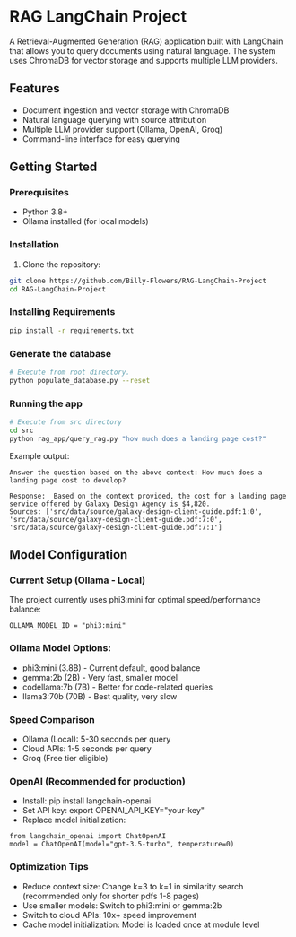 # RAG LangChain Project

A Retrieval-Augmented Generation (RAG) application built with LangChain that allows you to query documents using natural language. The system uses ChromaDB for vector storage and supports multiple LLM providers.

## Features

- Document ingestion and vector storage with ChromaDB
- Natural language querying with source attribution
- Multiple LLM provider support (Ollama, OpenAI, Groq)
- Command-line interface for easy querying

## Getting Started

### Prerequisites

- Python 3.8+
- Ollama installed (for local models)

### Installation

1. Clone the repository:
```bash
git clone https://github.com/Billy-Flowers/RAG-LangChain-Project
cd RAG-LangChain-Project
```

### Installing Requirements

```sh
pip install -r requirements.txt
```

### Generate the database

```sh
# Execute from root directory.
python populate_database.py --reset
```

### Running the app

```sh
# Execute from src directory
cd src
python rag_app/query_rag.py "how much does a landing page cost?"
```

Example output:

```text
Answer the question based on the above context: How much does a landing page cost to develop?

Response:  Based on the context provided, the cost for a landing page service offered by Galaxy Design Agency is $4,820.
Sources: ['src/data/source/galaxy-design-client-guide.pdf:1:0', 'src/data/source/galaxy-design-client-guide.pdf:7:0', 'src/data/source/galaxy-design-client-guide.pdf:7:1']
```

## Model Configuration
### Current Setup (Ollama - Local)
The project currently uses phi3:mini for optimal speed/performance balance:
```
OLLAMA_MODEL_ID = "phi3:mini"
```

### Ollama Model Options:

- phi3:mini (3.8B) - Current default, good balance
- gemma:2b (2B) - Very fast, smaller model
- codellama:7b (7B) - Better for code-related queries
- llama3:70b (70B) - Best quality, very slow

### Speed Comparison
- Ollama (Local): 5-30 seconds per query
- Cloud APIs: 1-5 seconds per query
- Groq (Free tier eligible)

### OpenAI (Recommended for production)
- Install: pip install langchain-openai
- Set API key: export OPENAI_API_KEY="your-key"
- Replace model initialization:
```
from langchain_openai import ChatOpenAI
model = ChatOpenAI(model="gpt-3.5-turbo", temperature=0)
```

### Optimization Tips
- Reduce context size: Change k=3 to k=1 in similarity search (recommended only for shorter pdfs 1-8 pages)
- Use smaller models: Switch to phi3:mini or gemma:2b
- Switch to cloud APIs: 10x+ speed improvement
- Cache model initialization: Model is loaded once at module level
